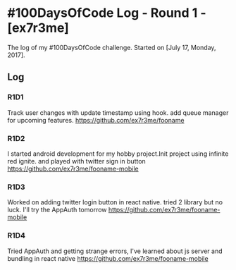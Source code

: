 # #100DaysOfCode Log - Round 1 - [ex7r3me]

The log of my #100DaysOfCode challenge. Started on [July 17, Monday, 2017].

## Log

### R1D1 
Track user changes with update timestamp using hook. add queue manager for upcoming features. https://github.com/ex7r3me/fooname

### R1D2
I started android development for my hobby project.Init project using infinite red ignite. and played with twitter sign in button https://github.com/ex7r3me/fooname-mobile

### R1D3
Worked on adding twitter login button in react native. tried 2 library but no luck. I'll try the AppAuth tomorrow https://github.com/ex7r3me/fooname-mobile

### R1D4
Tried AppAuth and getting strange errors, I've learned about js server and bundling in react native https://github.com/ex7r3me/fooname-mobile